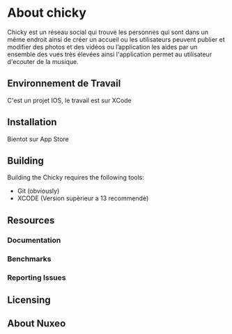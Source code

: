 # About chicky
Chicky est un réseau social qui trouve les personnes qui sont dans un même endroit ainsi de créer un accueil ou les utilisateurs peuvent publier et modifier des photos et des vidéos ou l’application les aides par un ensemble des vues très élevées ainsi l'application permet au utilisateur d'ecouter de la musique.

## Environnement de Travail

C'est un projet IOS, le travail est sur XCode

## Installation

Bientot sur App Store 

## Building

Building the Chicky requires the following tools:

- Git (obviously)
- XCODE (Version supèrieur a 13 recommendè) 


## Resources

### Documentation



### Benchmarks



### Reporting Issues



## Licensing



## About Nuxeo
